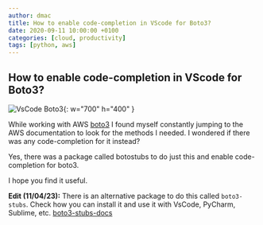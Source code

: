 ```yaml
---
author: dmac
title: How to enable code-completion in VScode for Boto3?
date: 2020-09-11 10:00:00 +0100
categories: [cloud, productivity]
tags: [python, aws]
---
```


## How to enable code-completion in VScode for Boto3?

![VsCode Boto3](../../assets/img/posts/2020-09-11/boto3-vscode-syntax-highlighting.png){: w="700" h="400" }

While working with AWS [boto3](https://boto3.amazonaws.com/v1/documentation/api/latest/reference/services/ec2/client/create_transit_gateway_vpc_attachment.html#) I found myself constantly jumping to the AWS documentation to look for the methods I needed. I wondered if there was any code-completion for it instead?

Yes, there was a package called botostubs to do just this and enable code-completion for boto3.

I hope you find it useful.

**Edit (11/04/23):** There is an alternative package to do this called `boto3-stubs`. Check how you can install it and use it with VsCode, PyCharm, Sublime, etc. [boto3-stubs-docs](https://youtype.github.io/boto3_stubs_docs/)
